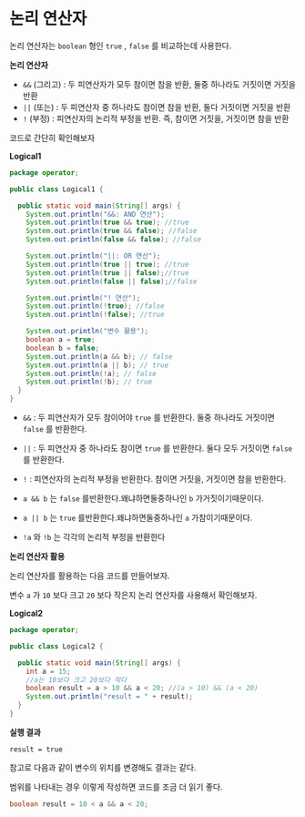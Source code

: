 # 논리 연산자
논리 연산자는 `boolean` 형인 `true` , `false` 를 비교하는데 사용한다.

**논리 연산자**
- `&&` (그리고) : 두 피연산자가 모두 참이면 참을 반환, 둘중 하나라도 거짓이면 거짓을 반환
- `||` (또는) : 두 피연산자 중 하나라도 참이면 참을 반환, 둘다 거짓이면 거짓을 반환
- `!` (부정) : 피연산자의 논리적 부정을 반환. 즉, 참이면 거짓을, 거짓이면 참을 반환

코드로 간단히 확인해보자
 
**Logical1** 
```java
package operator;

public class Logical1 {

  public static void main(String[] args) {
    System.out.println("&&: AND 연산");
    System.out.println(true && true); //true
    System.out.println(true && false); //false
    System.out.println(false && false); //false

    System.out.println("||: OR 연산");
    System.out.println(true || true); //true
    System.out.println(true || false);//true
    System.out.println(false || false);//false

    System.out.println("! 연산");
    System.out.println(!true); //false
    System.out.println(!false); //true

    System.out.println("변수 활용");
    boolean a = true;
    boolean b = false;
    System.out.println(a && b); // false
    System.out.println(a || b); // true
    System.out.println(!a); // false
    System.out.println(!b); // true
  }
}
 ```
- `&&` : 두 피연산자가 모두 참이어야 `true` 를 반환한다. 둘중 하나라도 거짓이면 `false` 를 반환한다.
- `||` : 두 피연산자 중 하나라도 참이면 `true` 를 반환한다. 둘다 모두 거짓이면 `false` 를 반환한다.
- `!` : 피연산자의 논리적 부정을 반환한다. 참이면 거짓을, 거짓이면 참을 반환한다.

- `a && b` 는 `false` 를반환한다.왜냐하면둘중하나인 `b` 가거짓이기때문이다.
- `a || b` 는 `true` 를반환한다.왜냐하면둘중하나인 `a` 가참이기때문이다.
- `!a` 와 `!b` 는 각각의 논리적 부정을 반환한다

**논리 연산자 활용**

논리 연산자를 활용하는 다음 코드를 만들어보자.

변수 `a` 가 `10` 보다 크고 `20` 보다 작은지 논리 연산자를 사용해서 확인해보자.

**Logical2** 
```java
package operator;

public class Logical2 {

  public static void main(String[] args) {
    int a = 15;
    //a는 10보다 크고 20보다 작다
    boolean result = a > 10 && a < 20; //(a > 10) && (a < 20)
    System.out.println("result = " + result);
  }
}
```

**실행 결과**
```
result = true
```

참고로 다음과 같이 변수의 위치를 변경해도 결과는 같다.

범위를 나타내는 경우 이렇게 작성하면 코드를 조금 더 읽기 좋다.

```java
boolean result = 10 < a && a < 20;
```
